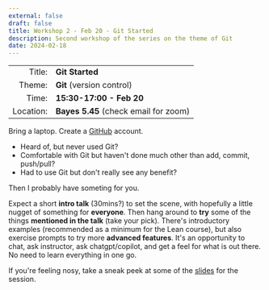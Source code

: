 ```yaml
---
external: false
draft: false
title: Workshop 2 - Feb 20 - Git Started
description: Second workshop of the series on the theme of Git
date: 2024-02-18
---
```


|  |  |
|-:|-|
| Title: | **Git Started** |
| Theme: | **Git** (version control) |
| Time: | **15:30-17:00 - Feb 20** |
| Location: | **Bayes 5.45** (check email for zoom) |

Bring a laptop. Create a [GitHub](https://github.com) account.

- Heard of, but never used Git?
- Comfortable with Git but haven't done much other than add, commit, push/pull?
- Had to use Git but don't really see any benefit?

Then I probably have someting for you.

Expect a short **intro talk** (30mins?) to set the scene, with hopefully a little nugget of something for **everyone**.
Then hang around to **try** some of the things **mentioned in the talk** (take your pick).
There's introductory examples (recommended as a minimum for the Lean course), but also exercise prompts to try more **advanced features**.
It's an opportunity to chat, ask instructor, ask chatgpt/copilot, and get a feel for what is out there. No need to learn everything in one go.

If you're feeling nosy, take a sneak peek at some of the
[slides](https://uoe-my.sharepoint.com/:b:/g/personal/s1511002_ed_ac_uk/EQNuvOei0rtIkMpnBeD8c_gBVXl1khyD5twnESxjlfBi3g?e=vH8OM0)
for the session.

